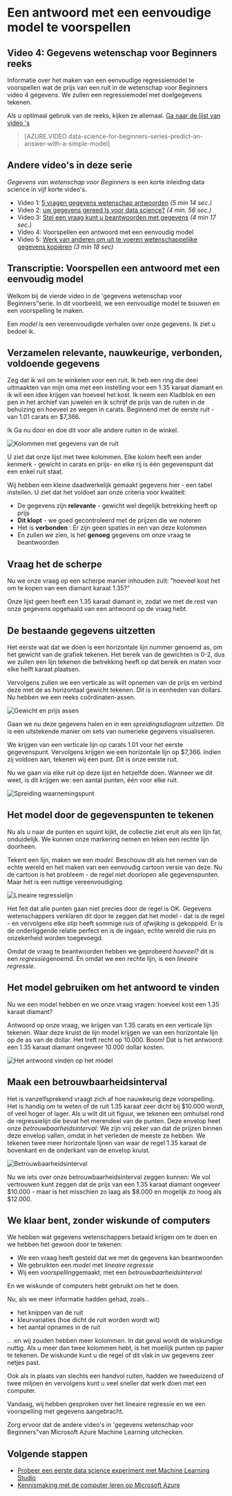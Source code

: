 <properties
   pageTitle="Een antwoord met een eenvoudig model - regressiemodel voorspellen | Microsoft Azure"
   description="Het maken van een eenvoudige regressiemodel om te voorspellen een prijs in de wetenschap voor Beginners video 4 gegevens. Een lineaire regressie met doelgegevens bevat."                                  
   keywords="Maak een model, eenvoudig model, prijs voorspelling, eenvoudige regressiemodel"
   services="machine-learning"
   documentationCenter="na"
   authors="cjgronlund"
   manager="jhubbard"
   editor="cjgronlund"/>

<tags
   ms.service="machine-learning"
   ms.devlang="na"
   ms.topic="article"
   ms.tgt_pltfrm="na"
   ms.workload="na"
   ms.date="10/20/2016"
   ms.author="cgronlun;garye"/>

# <a name="predict-an-answer-with-a-simple-model"></a>Een antwoord met een eenvoudige model te voorspellen

## <a name="video-4-data-science-for-beginners-series"></a>Video 4: Gegevens wetenschap voor Beginners reeks

Informatie over het maken van een eenvoudige regressiemodel te voorspellen wat de prijs van een ruit in de wetenschap voor Beginners video 4 gegevens. We zullen een regressiemodel met doelgegevens tekenen.

Als u optimaal gebruik van de reeks, kijken ze allemaal. [Ga naar de lijst van video 's](#other-videos-in-this-series)

> [AZURE.VIDEO data-science-for-beginners-series-predict-an-answer-with-a-simple-model]

## <a name="other-videos-in-this-series"></a>Andere video's in deze serie

*Gegevens van wetenschap voor Beginners* is een korte inleiding data science in vijf korte video's.

  * Video 1: [5 vragen gegevens wetenschap antwoorden](machine-learning-data-science-for-beginners-the-5-questions-data-science-answers.md) *(5 min 14 sec.)*
  * Video 2: [uw gegevens gereed Is voor data science?](machine-learning-data-science-for-beginners-is-your-data-ready-for-data-science.md) *(4 min. 56 sec.)*
  * Video 3: [Stel een vraag kunt u beantwoorden met gegevens](machine-learning-data-science-for-beginners-ask-a-question-you-can-answer-with-data.md) *(4 min 17 sec.)*
  * Video 4: Voorspellen een antwoord met een eenvoudig model
  * Video 5: [Werk van anderen om uit te voeren wetenschappelijke gegevens kopiëren](machine-learning-data-science-for-beginners-copy-other-peoples-work-to-do-data-science.md) *(3 min 18 sec)*

## <a name="transcript-predict-an-answer-with-a-simple-model"></a>Transcriptie: Voorspellen een antwoord met een eenvoudig model

Welkom bij de vierde video in de 'gegevens wetenschap voor Beginners"serie. In dit voorbeeld, we een eenvoudige model te bouwen en een voorspelling te maken.

Een *model* is een vereenvoudigde verhalen over onze gegevens. Ik ziet u bedoel ik.

## <a name="collect-relevant-accurate-connected-enough-data"></a>Verzamelen relevante, nauwkeurige, verbonden, voldoende gegevens

Zeg dat ik wil om te winkelen voor een ruit. Ik heb een ring die deel uitmaakten van mijn oma met een instelling voor een 1.35 karaat diamant en ik wil een idee krijgen van hoeveel het kost. Ik neem een Kladblok en een pen in het archief van juwelen en ik schrijf de prijs van de ruiten in de behuizing en hoeveel ze wegen in carats. Beginnend met de eerste ruit - van 1.01 carats en $7,366.

Ik Ga nu door en doe dit voor alle andere ruiten in de winkel.

![Kolommen met gegevens van de ruit](./media/machine-learning-data-science-for-beginners-predict-an-answer-with-a-simple-model/diamond-data.png)

U ziet dat onze lijst met twee kolommen. Elke kolom heeft een ander kenmerk - gewicht in carats en prijs- en elke rij is één gegevenspunt dat een enkel ruit staat.

Wij hebben een kleine daadwerkelijk gemaakt gegevens hier - een tabel instellen. U ziet dat het voldoet aan onze criteria voor kwaliteit:

* De gegevens zijn **relevante** - gewicht wel degelijk betrekking heeft op prijs
* **Dit klopt** - we goed gecontroleerd met de prijzen die we noteren
* Het is **verbonden** : Er zijn geen spaties in een van deze kolommen
* En zullen we zien, is het **genoeg** gegevens om onze vraag te beantwoorden

## <a name="ask-a-sharp-question"></a>Vraag het de scherpe

Nu we onze vraag op een scherpe manier inhouden zult: "hoeveel kost het om te kopen van een diamant karaat 1.35?"

Onze lijst geen heeft een 1.35 karaat diamant in, zodat we met de rest van onze gegevens opgehaald van een antwoord op de vraag hebt.

## <a name="plot-the-existing-data"></a>De bestaande gegevens uitzetten

Het eerste wat dat we doen is een horizontale lijn nummer genoemd as, om het gewicht van de grafiek tekenen. Het bereik van de gewichten is 0-2, dus we zullen een lijn tekenen die betrekking heeft op dat bereik en maten voor elke helft karaat plaatsen.

Vervolgens zullen we een verticale as wilt opnemen van de prijs en verbind deze met de as horizontaal gewicht tekenen. Dit is in eenheden van dollars. Nu hebben we een reeks coördinaten-assen.

![Gewicht en prijs assen](./media/machine-learning-data-science-for-beginners-predict-an-answer-with-a-simple-model/weight-and-price-axes.png)

Gaan we nu deze gegevens halen en in een *spreidingsdiagram uitzetten*. Dit is een uitstekende manier om sets van numerieke gegevens visualiseren.

We krijgen van een verticale lijn op carats 1.01 voor het eerste gegevenspunt. Vervolgens krijgen we een horizontale lijn op $7,366. Indien zij voldoen aan, tekenen wij een punt. Dit is onze eerste ruit.

Nu we gaan via elke ruit op deze lijst en hetzelfde doen. Wanneer we dit weet, is dit krijgen we: een aantal punten, één voor elke ruit.

![Spreiding waarnemingspunt](./media/machine-learning-data-science-for-beginners-predict-an-answer-with-a-simple-model/scatter-plot.png)

## <a name="draw-the-model-through-the-data-points"></a>Het model door de gegevenspunten te tekenen

Nu als u naar de punten en squint kijkt, de collectie ziet eruit als een lijn fat, onduidelijk. We kunnen onze markering nemen en teken een rechte lijn doorheen.

Tekent een lijn, maken we een *model*. Beschouw dit als het nemen van de echte wereld en het maken van een eenvoudig cartoon versie van deze. Nu de cartoon is het probleem - de regel niet doorlopen alle gegevenspunten. Maar het is een nuttige vereenvoudiging.

![Lineaire regressielijn](./media/machine-learning-data-science-for-beginners-predict-an-answer-with-a-simple-model/linear-regression-line.png)

Het feit dat alle punten gaan niet precies door de regel is OK. Gegevens wetenschappers verklaren dit door te zeggen dat het model - dat is de regel - en vervolgens elke stip heeft sommige *ruis* of *afwijking* is gekoppeld. Er is de onderliggende relatie perfect en is de ingaan, echte wereld die ruis en onzekerheid worden toegevoegd.

Omdat de vraag te beantwoorden hebben we geprobeerd *hoeveel?* dit is een *regressie*genoemd. En omdat we een rechte lijn, is een *lineaire regressie*.

## <a name="use-the-model-to-find-the-answer"></a>Het model gebruiken om het antwoord te vinden

Nu we een model hebben en we onze vraag vragen: hoeveel kost een 1.35 karaat diamant?

Antwoord op onze vraag, we krijgen van 1.35 carats en een verticale lijn tekenen. Waar deze kruist de lijn model krijgen we van een horizontale lijn op de as van de dollar. Het treft recht op 10.000. Boom! Dat is het antwoord: een 1.35 karaat diamant ongeveer 10.000 dollar kosten.

![Het antwoord vinden op het model](./media/machine-learning-data-science-for-beginners-predict-an-answer-with-a-simple-model/find-the-answer.png)

## <a name="create-a-confidence-interval"></a>Maak een betrouwbaarheidsinterval

Het is vanzelfsprekend vraagt zich af hoe nauwkeurig deze voorspelling. Het is handig om te weten of de ruit 1.35 karaat zeer dicht bij $10.000 wordt, of veel hoger of lager. Als u wilt dit uit figuur, we tekenen een omhulsel rond de regressielijn die bevat het merendeel van de punten. Deze envelop heet onze *betrouwbaarheidsinterval*: We zijn vrij zeker van dat de prijzen binnen deze envelop vallen, omdat in het verleden de meeste ze hebben. We tekenen twee meer horizontale lijnen van waar de regel 1.35 karaat de bovenkant en de onderkant van de envelop kruist.

![Betrouwbaarheidsinterval](./media/machine-learning-data-science-for-beginners-predict-an-answer-with-a-simple-model/confidence-interval.png)

Nu we iets over onze betrouwbaarheidsinterval zeggen kunnen: We vol vertrouwen kunt zeggen dat de prijs van een 1.35 karaat diamant ongeveer $10.000 - maar is het misschien zo laag als $8.000 en mogelijk zo hoog als $12.000.

## <a name="were-done-with-no-math-or-computers"></a>We klaar bent, zonder wiskunde of computers

We hebben wat gegevens wetenschappers betaald krijgen om te doen en we hebben het gewoon door te tekenen:

* We een vraag heeft gesteld dat we met de gegevens kan beantwoorden
* We gebruikten een *model* met *lineaire regressie*
* Wij een *voorspelling*gemaakt, met een *betrouwbaarheidsinterval*

En we wiskunde of computers hebt gebruikt om het te doen.

Nu, als we meer informatie hadden gehad, zoals...

* het knippen van de ruit
* kleurvariaties (hoe dicht de ruit worden wordt wit)
* het aantal opnames in de ruit

.. .en wij zouden hebben meer kolommen. In dat geval wordt de wiskundige nuttig. Als u meer dan twee kolommen hebt, is het moeilijk punten op papier te tekenen. De wiskunde kunt u die regel of dit vlak in uw gegevens zeer netjes past.

Ook als in plaats van slechts een handvol ruiten, hadden we tweeduizend of twee miljoen en vervolgens kunt u veel sneller dat werk doen met een computer.

Vandaag, wij hebben gesproken over het lineaire regressie en we een voorspelling met gegevens aangebracht.

Zorg ervoor dat de andere video's in 'gegevens wetenschap voor Beginners"van Microsoft Azure Machine Learning uitchecken.



## <a name="next-steps"></a>Volgende stappen

  * [Probeer een eerste data science experiment met Machine Learning Studio](machine-learning-create-experiment.md)
  * [Kennismaking met de computer leren op Microsoft Azure](machine-learning-what-is-machine-learning.md)
